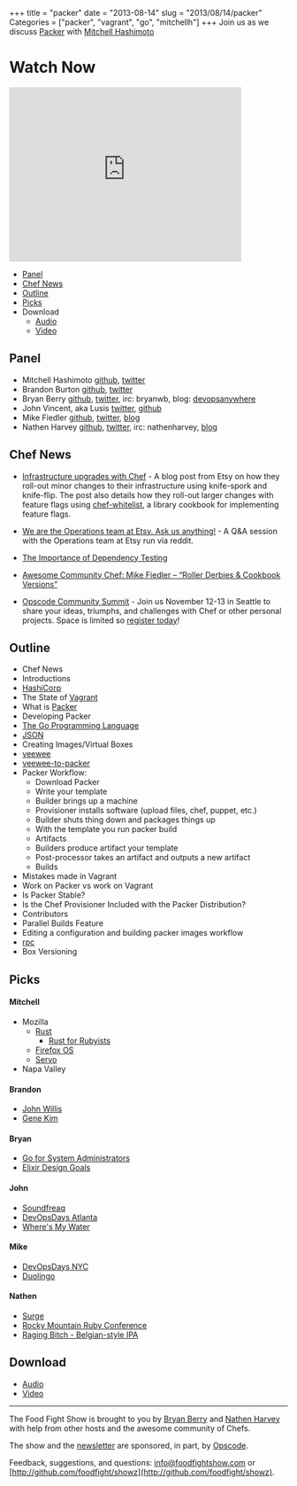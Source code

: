 +++
title = "packer"
date = "2013-08-14"
slug = "2013/08/14/packer"
Categories = ["packer", "vagrant", "go", "mitchellh"]
+++
Join us as we discuss [Packer](http://packer.io) with [Mitchell Hashimoto](https://twitter.com/mitchellh)

# Watch Now

<iframe width="420" height="315" src="http://www.youtube.com/embed/MOCao3DeWSU" frameborder="0" allowfullscreen></iframe>

* [Panel](http://foodfightshow.org/2013/08/packer.html#panel)
* [Chef News](http://foodfightshow.org/2013/08/packer.html#news)
* [Outline](http://foodfightshow.org/2013/08/packer.html#outline)
* [Picks](http://foodfightshow.org/2013/08/packer.html#picks)
* Download
  * [Audio](http://traffic.libsyn.com/foodfight/FoodFightShow59-Packer.mp3)
  * [Video](http://youtu.be/MOCao3DeWSU)

Panel<a name="panel"></a>
------
* Mitchell Hashimoto [github](https://github.com/mitchellh), [twitter](https://twitter.com/mitchellh)
* Brandon Burton [github](http://github.com/solarce), [twitter](https://twitter.com/solarce)
* Bryan Berry [github](http://github.com/bryanwb), [twitter](http://twitter.com/bryanwb), irc: bryanwb, blog: [devopsanywhere](http://devopsanywhere.blogspot.com)
* John Vincent, aka Lusis [twitter](https://twitter.com/#!/lusis), [github](https://github.com/lusis)
* Mike Fiedler [github](http://github.com/miketheman), [twitter](http://twitter.com/mikefiedler), [blog](http://www.miketheman.net)
* Nathen Harvey [github](http://github.com/nathenharvey), [twitter](http://twitter.com/nathenharvey), irc: nathenharvey, [blog](http://nathenharvey.com)

<!-- more -->

Chef News<a name="news"></a>
---------

* [Infrastructure upgrades with Chef](http://codeascraft.com/2013/08/02/infrastructure-upgrades-with-chef/) - A blog post from Etsy on how they roll-out minor changes to their infrastructure using knife-spork and knife-flip. The post also details how they roll-out larger changes with feature flags using [chef-whitelist](https://github.com/etsy/chef-whitelist), a library cookbook for implementing feature flags.
* [We are the Operations team at Etsy. Ask us anything!](http://www.reddit.com/r/IAmA/comments/1k7tlu/we_are_the_operations_team_at_etsy_ask_us_anything/) - A Q&A session with the Operations team at Etsy run via reddit.
* [The Importance of Dependency Testing](http://www.miketheman.net/2013/08/11/the-importance-of-dependency-testing/)
* [Awesome Community Chef: Mike Fiedler – “Roller Derbies & Cookbook Versions”](http://www.opscode.com/blog/2013/08/12/awesome-community-chef-mike-fiedler-roller-derbies-cookbook-versions/)

* [Opscode Community Summit](http://wiki.opscode.com/display/chef/Community+Summit+3+-+2013) - Join us November 12-13 in Seattle to share your ideas, triumphs, and challenges with Chef or other personal projects.  Space is limited so [register today](https://www.regonline.com/opscodesummit-2013)!


Outline<a name="outline"></a>
-------
* Chef News
* Introductions
* [HashiCorp](http://www.hashicorp.com)
* The State of [Vagrant](http://www.vagrantup.com)
* What is [Packer](http://www.packer.io/intro/index.html)
* Developing Packer
* [The Go Programming Language](http://golang.org)
* [JSON](http://www.json.org)
* Creating Images/Virtual Boxes
* [veewee](https://github.com/jedi4ever/veewee)
* [veewee-to-packer](https://github.com/mitchellh/veewee-to-packer)
* Packer Workflow:
  * Download Packer
  * Write your template
  * Builder brings up a machine
  * Provisioner installs software (upload files, chef, puppet, etc.)
  * Builder shuts thing down and packages things up
  * With the template you run packer build
  * Artifacts
  * Builders produce artifact your template
  * Post-processor takes an artifact and outputs a new artifact
  * Builds
* Mistakes made in Vagrant
* Work on Packer vs work on Vagrant
* Is Packer Stable?
* Is the Chef Provisioner Included with the Packer Distribution?
* Contributors
* Parallel Builds Feature
* Editing a configuration and building packer images workflow
* [rpc](http://golang.org/pkg/net/rpc/)
* Box Versioning

Picks<a name="picks"></a>
-----
#### Mitchell

* Mozilla
  * [Rust](http://www.rust-lang.org/)
    * [Rust for Rubyists](http://www.rustforrubyists.com/)
  * [Firefox OS](http://www.mozilla.org/en-US/firefox/os/)
  * [Servo](https://github.com/mozilla/servo)
* Napa Valley

#### Brandon

* [John Willis](https://twitter.com/botchagalupe)
* [Gene Kim](https://twitter.com/realgenekim)

#### Bryan

* [Go for System Administrators](http://blog.lusis.org/blog/2013/08/11/go-for-system-administrators/)
* [Elixir Design Goals](http://elixir-lang.org/blog/2013/08/08/elixir-design-goals/)

#### John

* [Soundfreaq](http://soundfreaq.com/soundplatform2)
* [DevOpsDays Atlanta](http://devopsdays.org/events/2013-atlanta/)
* [Where's My Water](http://games.disney.com/wheres-my-water-app)

#### Mike

* [DevOpsDays NYC](http://devopsdays.org/events/2013-newyork/)
* [Duolingo](http://www.duolingo.com/)

#### Nathen

* [Surge](http://surge.omniti.com/2013)
* [Rocky Mountain Ruby Conference](http://rockymtnruby.com/)
* [Raging Bitch - Belgian-style IPA](http://flyingdogales.com/beers/raging-bitch/)

Download
--------
* [Audio](http://traffic.libsyn.com/foodfight/FoodFightShow59-Packer.mp3)
* [Video](http://youtu.be/MOCao3DeWSU)

<hr />

The Food Fight Show is brought to you by [Bryan Berry](https://twitter.com/bryanwb) and [Nathen Harvey](https://twitter.com/nathenharvey) with help from other hosts and the awesome community of Chefs.

The show and the [newsletter](http://us6.campaign-archive2.com/home/?u=7d43a288e882a145b7e99c650&id=ad8186466d) are sponsored, in part, by [Opscode](http://www.opscode.com).

Feedback, suggestions, and questions:  [info@foodfightshow.com](mailto:info@foodfightshow.com) or  [http://github.com/foodfight/showz](http://github.com/foodfight/showz).
 
